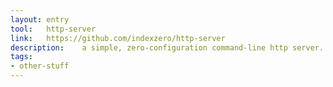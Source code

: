 ```yaml
---
layout: entry
tool:	http-server
link:	https://github.com/indexzero/http-server
description:	a simple, zero-configuration command-line http server. It is powerful enough for production usage, but it's simple and hackable enough to be used for testing, local development, and learning
tags:
- other-stuff	
---
```

